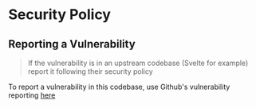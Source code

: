 # Security Policy

## Reporting a Vulnerability

> If the vulnerability is in an upstream codebase (Svelte for example) report it following their security policy

To report a vulnerability in this codebase, use Github's vulnerability reporting [here](https://github.com/EducationalTools/src/security/advisories/new)
